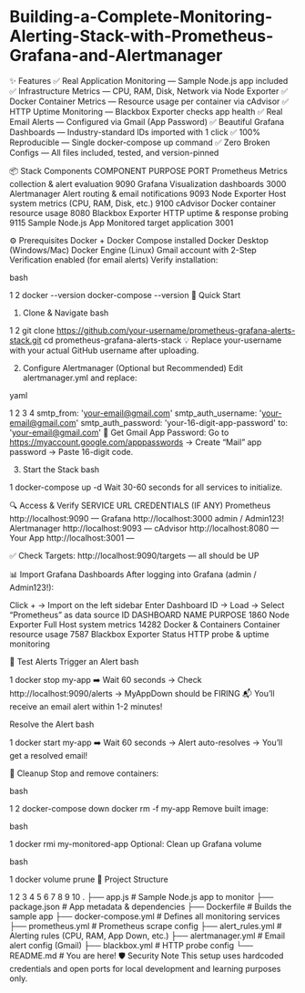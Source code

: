 # Building-a-Complete-Monitoring-Alerting-Stack-with-Prometheus-Grafana-and-Alertmanager
✨ Features
✅ Real Application Monitoring — Sample Node.js app included
✅ Infrastructure Metrics — CPU, RAM, Disk, Network via Node Exporter
✅ Docker Container Metrics — Resource usage per container via cAdvisor
✅ HTTP Uptime Monitoring — Blackbox Exporter checks app health
✅ Real Email Alerts — Configured via Gmail (App Password)
✅ Beautiful Grafana Dashboards — Industry-standard IDs imported with 1 click
✅ 100% Reproducible — Single docker-compose up command
✅ Zero Broken Configs — All files included, tested, and version-pinned

📦 Stack Components
COMPONENT
PURPOSE
PORT
Prometheus
Metrics collection & alert evaluation
9090
Grafana
Visualization dashboards
3000
Alertmanager
Alert routing & email notifications
9093
Node Exporter
Host system metrics (CPU, RAM, Disk, etc.)
9100
cAdvisor
Docker container resource usage
8080
Blackbox Exporter
HTTP uptime & response probing
9115
Sample Node.js App
Monitored target application
3001

⚙️ Prerequisites
Docker + Docker Compose installed
Docker Desktop (Windows/Mac)
Docker Engine (Linux)
Gmail account with 2-Step Verification enabled (for email alerts)
Verify installation:

bash


1
2
docker --version
docker-compose --version
🚀 Quick Start
1. Clone & Navigate
bash


1
2
git clone https://github.com/your-username/prometheus-grafana-alerts-stack.git
cd prometheus-grafana-alerts-stack
💡 Replace your-username with your actual GitHub username after uploading. 

2. Configure Alertmanager (Optional but Recommended)
Edit alertmanager.yml and replace:

yaml


1
2
3
4
smtp_from: 'your-email@gmail.com'
smtp_auth_username: 'your-email@gmail.com'
smtp_auth_password: 'your-16-digit-app-password'
to: 'your-email@gmail.com'
🔐 Get Gmail App Password:
Go to https://myaccount.google.com/apppasswords → Create “Mail” app password → Paste 16-digit code. 

3. Start the Stack
bash


1
docker-compose up -d
Wait 30-60 seconds for all services to initialize.

🔍 Access & Verify
SERVICE
URL
CREDENTIALS (IF ANY)
Prometheus
http://localhost:9090
—
Grafana
http://localhost:3000
admin
/
Admin123!
Alertmanager
http://localhost:9093
—
cAdvisor
http://localhost:8080
—
Your App
http://localhost:3001
—

✅ Check Targets: http://localhost:9090/targets — all should be UP

📊 Import Grafana Dashboards
After logging into Grafana (admin / Admin123!):

Click + → Import on the left sidebar
Enter Dashboard ID → Load → Select “Prometheus” as data source
ID
DASHBOARD NAME
PURPOSE
1860
Node Exporter Full
Host system metrics
14282
Docker & Containers
Container resource usage
7587
Blackbox Exporter Status
HTTP probe & uptime monitoring

🚨 Test Alerts
Trigger an Alert
bash


1
docker stop my-app
➡️ Wait 60 seconds → Check http://localhost:9090/alerts → MyAppDown should be FIRING
📬 You’ll receive an email alert within 1-2 minutes!

Resolve the Alert
bash


1
docker start my-app
➡️ Wait 60 seconds → Alert auto-resolves → You’ll get a resolved email!

🧹 Cleanup
Stop and remove containers:

bash


1
2
docker-compose down
docker rm -f my-app
Remove built image:

bash


1
docker rmi my-monitored-app
Optional: Clean up Grafana volume

bash


1
docker volume prune
📁 Project Structure


1
2
3
4
5
6
7
8
9
10
.
├── app.js                     # Sample Node.js app to monitor
├── package.json               # App metadata & dependencies
├── Dockerfile                 # Builds the sample app
├── docker-compose.yml         # Defines all monitoring services
├── prometheus.yml             # Prometheus scrape config
├── alert_rules.yml            # Alerting rules (CPU, RAM, App Down, etc.)
├── alertmanager.yml           # Email alert config (Gmail)
├── blackbox.yml               # HTTP probe config
└── README.md                  # You are here!
🛡️ Security Note
This setup uses hardcoded credentials and open ports for local development and learning purposes only.
